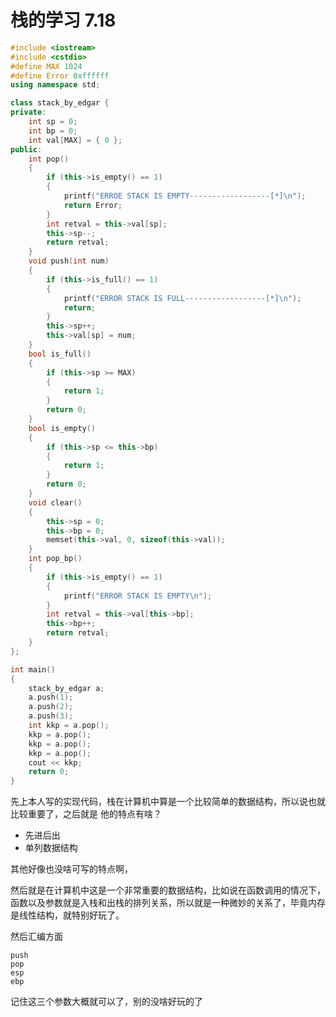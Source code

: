 # 栈的学习 7.18

```c++
#include <iostream>
#include <cstdio>
#define MAX 1024
#define Error 0xffffff
using namespace std;

class stack_by_edgar {
private:
	int sp = 0;
	int bp = 0;
	int val[MAX] = { 0 };
public:
	int pop()
	{
		if (this->is_empty() == 1)
		{
			printf("ERROE STACK IS EMPTY------------------[*]\n");
			return Error;
		}
		int retval = this->val[sp];
		this->sp--;
		return retval;
	}
	void push(int num)
	{
		if (this->is_full() == 1)
		{
			printf("ERROR STACK IS FULL------------------[*]\n");
			return;
		}
		this->sp++;
		this->val[sp] = num;
	}
	bool is_full()
	{
		if (this->sp >= MAX)
		{
			return 1;
		}
		return 0;
	}
	bool is_empty()
	{
		if (this->sp <= this->bp)
		{
			return 1;
		}
		return 0;
	}
	void clear()
	{
		this->sp = 0;
		this->bp = 0;
		memset(this->val, 0, sizeof(this->val));
	}
	int pop_bp()
	{
		if (this->is_empty() == 1)
		{
			printf("ERROR STACK IS EMPTY\n");
		}
		int retval = this->val[this->bp];
		this->bp++;
		return retval;
	}
};

int main()
{
	stack_by_edgar a;
	a.push(1);
	a.push(2);
	a.push(3);
	int kkp = a.pop();
	kkp = a.pop();
	kkp = a.pop();
	kkp = a.pop();
	cout << kkp;
	return 0;
}
```

先上本人写的实现代码，栈在计算机中算是一个比较简单的数据结构，所以说也就比较重要了，之后就是 他的特点有啥？

* 先进后出
* 单列数据结构

其他好像也没啥可写的特点啊，

然后就是在计算机中这是一个非常重要的数据结构，比如说在函数调用的情况下，函数以及参数就是入栈和出栈的排列关系，所以就是一种微妙的关系了，毕竟内存是线性结构，就特别好玩了。

然后汇编方面

```assembly
push 
pop
esp
ebp
```

记住这三个参数大概就可以了，别的没啥好玩的了